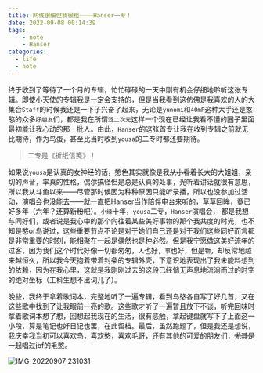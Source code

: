 ```yaml
---
title: 网线很细但我很粗————Hanser一专！
date: 2022-09-08 00:14:39
tags:
    - note
    - Hanser
categories:
  - life
  - note
---
```


终于收到了等待了一个月的专辑，忙忙碌碌的一天中刚有机会仔细地聆听这张专辑。即使小天使的专辑我是一定会支持的，但是当我看到这仿佛是我喜欢的人的大集合`Staff`的时候我还是一下子兴奋了起来，无论是`yunomi`和`40mP`这种大手还是憨憨的众多`好朋友`们，都是我在所谓`泛二次元`这样一个现在已经让我看不懂的圈子里面最初能让我心动的那一批人。由此，`Hanser`的这张首专让我在收到专辑之前就无比期待，作为鸟蛋，甚至比当时收到`yousa`的二专时都还要期待。

> 二专是《折纸信笺》！

如果说`yousa`是认真的女神~~经~~的话，憨色其实就像是我~~从小看着长大~~的大姐姐，亲切的声音，率真的性格，偶尔搞怪但是总是认真的处事，光听着讲话就很有意思，所以我从斗鱼以来——尽管那时候因为种种原因只能听录播，所以也没参加过活动，演唱会也没能去——就一直把Hanser当作陪伴电台来听的，草草回眸，竟已好多年（六年？~~还算新粉吧~~）。`小缘`十年，`yousa`二专，`Hanser`演唱会， 都是我想与同好们，或者说是我心中的那个向往着某些美好事物的那个我共度的时光，也不知是憨or鸟说过，这些重要节点不论是对于她们自己还是对于我们这些同好而言都是非常重要的时刻，能相聚在一起是偶然也是种必然。但是我宁愿做这美好流年的过客，因为我们这个时代好像一切都匆匆，`人`也好，`事`也好，但是`物`，却反常地越来越恒久，所以我今天抱着带着封条的专辑外壳，下意识地表现出了我未能料想到的依赖，因为在我心里，这就是我刚刚过去的这段已经悄无声息地流淌而过的时空的绝对坐标（工科生想不出词儿了）。

晚些，我终于拿着歌词本，完整地听了一遍专辑，看到鸟憨各自写了好几首，又在这些歌中找到了让我眼前一亮的歌。这些歌才听了一遍暂且放下不谈，听完回味时拿着歌词本想了想，回想起我现在的生活，很有感触，拿起键盘就写下了上面这一小段，算是笔记也好日记也罢，在此留档。最后，虽然跑题了，但是我还是想说，我庆幸我当初可以喜欢鸟，喜欢憨，喜欢毛哥，还有其他的可爱的朋友们，~~尤其是一起唱过jbf的毛憨~~。

![IMG_20220907_231031](https://s2.loli.net/2022/09/08/IQ7SMzY3mdwFOK1.jpg)